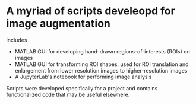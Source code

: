# A myriad of scripts develeopd for image augmentation
Includes
* MATLAB GUI for developing hand-drawn regions-of-interests (ROIs) on images
* MATLAB GUI for transforming ROI shapes, used for ROI translation and enlargement from lower resolution images to higher-resolution images
* A JupyterLab's notebook for performing image analysis 

Scripts were developed specifically for a project and contains functionalized code that may be useful elsewhere.
